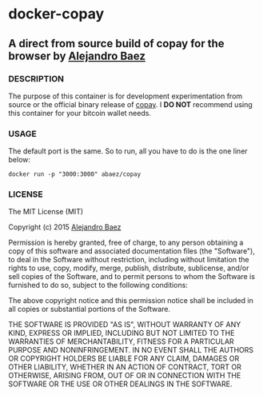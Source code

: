 # docker-copay
## A direct from source build of copay for the browser by [Alejandro Baez](https://twitter.com/a_baez)

### DESCRIPTION
The purpose of this container is for development experimentation from source
or the official binary release of [copay](https://copay.io/). I **DO NOT**
recommend using this container for your bitcoin wallet needs.

### USAGE
The default port is the same. So to run, all you have to do is the one liner
below:

```
docker run -p "3000:3000" abaez/copay
```

### LICENSE
The MIT License (MIT)

Copyright (c) 2015 [Alejandro Baez](https://twitter.com/a_baez)

Permission is hereby granted, free of charge, to any person obtaining a copy
of this software and associated documentation files (the "Software"), to deal
in the Software without restriction, including without limitation the rights
to use, copy, modify, merge, publish, distribute, sublicense, and/or sell
copies of the Software, and to permit persons to whom the Software is
furnished to do so, subject to the following conditions:

The above copyright notice and this permission notice shall be included in
all copies or substantial portions of the Software.

THE SOFTWARE IS PROVIDED "AS IS", WITHOUT WARRANTY OF ANY KIND, EXPRESS OR
IMPLIED, INCLUDING BUT NOT LIMITED TO THE WARRANTIES OF MERCHANTABILITY,
FITNESS FOR A PARTICULAR PURPOSE AND NONINFRINGEMENT. IN NO EVENT SHALL THE
AUTHORS OR COPYRIGHT HOLDERS BE LIABLE FOR ANY CLAIM, DAMAGES OR OTHER
LIABILITY, WHETHER IN AN ACTION OF CONTRACT, TORT OR OTHERWISE, ARISING FROM,
OUT OF OR IN CONNECTION WITH THE SOFTWARE OR THE USE OR OTHER DEALINGS IN
THE SOFTWARE.
